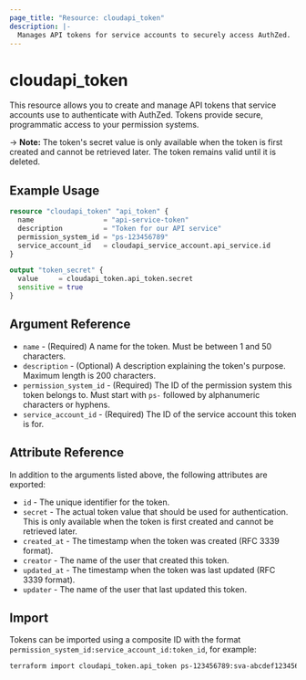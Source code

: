 ```yaml
---
page_title: "Resource: cloudapi_token"
description: |-
  Manages API tokens for service accounts to securely access AuthZed.
---
```


# cloudapi_token

This resource allows you to create and manage API tokens that service accounts use to authenticate with AuthZed. Tokens provide secure, programmatic access to your permission systems.

-> **Note:** The token's secret value is only available when the token is first created and cannot be retrieved later. The token remains valid until it is deleted.

## Example Usage

```terraform
resource "cloudapi_token" "api_token" {
  name                 = "api-service-token"
  description          = "Token for our API service"
  permission_system_id = "ps-123456789"
  service_account_id   = cloudapi_service_account.api_service.id
}

output "token_secret" {
  value     = cloudapi_token.api_token.secret
  sensitive = true
}
```

## Argument Reference

* `name` - (Required) A name for the token. Must be between 1 and 50 characters.
* `description` - (Optional) A description explaining the token's purpose. Maximum length is 200 characters.
* `permission_system_id` - (Required) The ID of the permission system this token belongs to. Must start with `ps-` followed by alphanumeric characters or hyphens.
* `service_account_id` - (Required) The ID of the service account this token is for.

## Attribute Reference

In addition to the arguments listed above, the following attributes are exported:

* `id` - The unique identifier for the token.
* `secret` - The actual token value that should be used for authentication. This is only available when the token is first created and cannot be retrieved later.
* `created_at` - The timestamp when the token was created (RFC 3339 format).
* `creator` - The name of the user that created this token.
* `updated_at` - The timestamp when the token was last updated (RFC 3339 format).
* `updater` - The name of the user that last updated this token.

## Import

Tokens can be imported using a composite ID with the format `permission_system_id:service_account_id:token_id`, for example:

```bash
terraform import cloudapi_token.api_token ps-123456789:sva-abcdef123456:tok-987654321
``` 
